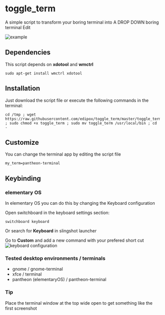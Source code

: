 # toggle_term
A simple script to transform your boring terminal into A DROP DOWN boring terminal Edit

![example](https://raw.githubusercontent.com/edipox/toggle_term/master/example.png)

## Dependencies
This script depends on **xdotool** and **wmctrl**
```
sudo apt-get install wmctrl xdotool
```

## Installation
Just download the script file or execute the following commands in the terminal:
```
cd /tmp ; wget https://raw.githubusercontent.com/edipox/toggle_term/master/toggle_term ; sudo chmod +x toggle_term ; sudo mv toggle_term /usr/local/bin ; cd - 
```

## Customize
You can change the terminal app by editing the script file
```
my_term=pantheon-terminal
```
## Keybinding

### elementary OS
In elementary OS you can do this by changing the Keyboard configuration

Open switchboard in the keyboard settings section:
```
switchboard keyboard
```
Or search for **Keyboard** in slingshot launcher

Go to **Custom** and add a new command with your prefered short cut
![keyboard configuration](https://raw.githubusercontent.com/edipox/toggle_term/master/keyboard-config.png)

### Tested desktop environments / terminals
* gnome / gnome-terminal
* xfce / terminal
* pantheon (elementaryOS) / pantheon-terminal


### Tip
Place the terminal window at the top wide open to get something like the first screenshot
